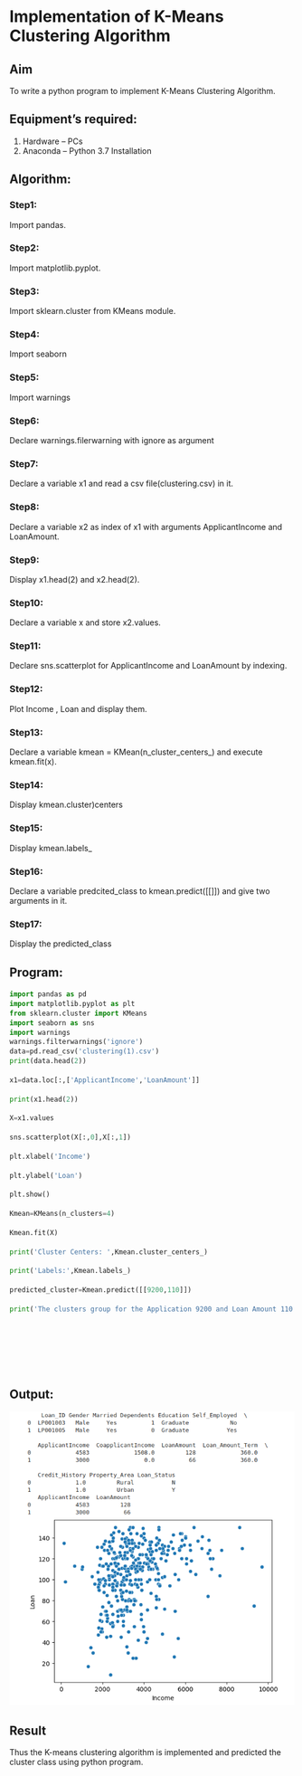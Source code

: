 # Implementation of K-Means Clustering Algorithm
## Aim
To write a python program to implement K-Means Clustering Algorithm.
## Equipment’s required:
1.	Hardware – PCs
2.	Anaconda – Python 3.7 Installation
## Algorithm:
### Step1:
Import pandas. 
### Step2:
Import matplotlib.pyplot.
### Step3:
Import sklearn.cluster from KMeans module. 
### Step4:
Import seaborn 
### Step5:
Import warnings 
### Step6:
Declare warnings.filerwarning with ignore as argument 
### Step7:
Declare a variable x1 and read a csv file(clustering.csv) in it. 
### Step8:
Declare a variable x2 as index of x1 with arguments ApplicantIncome and LoanAmount. 
### Step9:
Display x1.head(2) and x2.head(2). 
### Step10:
Declare a variable x and store x2.values. 
### Step11:
Declare sns.scatterplot for ApplicantIncome and LoanAmount by indexing. 
### Step12:
Plot Income , Loan and display them. 
### Step13:
Declare a variable kmean = KMean(n_cluster_centers_) and execute kmean.fit(x). 
### Step14:
Display kmean.cluster)centers 
### Step15:
Display kmean.labels_ 
### Step16:
Declare a variable predcited_class to kmean.predict([[]]) and give two arguments in it. 
### Step17:
Display the predicted_class
## Program:
```python
import pandas as pd
import matplotlib.pyplot as plt
from sklearn.cluster import KMeans
import seaborn as sns
import warnings
warnings.filterwarnings('ignore')
data=pd.read_csv('clustering(1).csv')
print(data.head(2))

x1=data.loc[:,['ApplicantIncome','LoanAmount']]

print(x1.head(2))

X=x1.values

sns.scatterplot(X[:,0],X[:,1])

plt.xlabel('Income')

plt.ylabel('Loan')

plt.show()

Kmean=KMeans(n_clusters=4)

Kmean.fit(X)

print('Cluster Centers: ',Kmean.cluster_centers_)

print('Labels:',Kmean.labels_)

predicted_cluster=Kmean.predict([[9200,110]])

print('The clusters group for the Application 9200 and Loan Amount 110  is ',predicted_cluster)








```
## Output:
![output](./kcluout.png)
## Result
Thus the K-means clustering algorithm is implemented and predicted the cluster class using python program.
